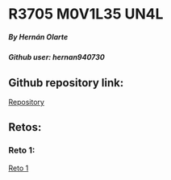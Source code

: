 # R3705 M0V1L35 UN4L
##### By Hernán Olarte
##### Github user: hernan940730

## Github repository link: 
[Repository](https://github.com/hernan940730/MovilesUnal)

## Retos:
### Reto 1: 
[Reto 1](https://github.com/hernan940730/MovilesUnal/raw/master/reto1.zip)
        
